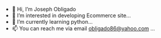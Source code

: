 - 👋 Hi, I’m Joseph Obligado
- 👀 I’m interested in developing Ecommerce site...
- 🌱 I’m currently learning python...
- 📫 You can reach me via email obligado86@yahoo.com ...

<!---
obligado86/obligado86 is a ✨ special ✨ repository because its `README.md` (this file) appears on your GitHub profile.
You can click the Preview link to take a look at your changes.
--->
